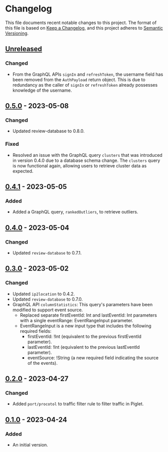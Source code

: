 # Changelog

This file documents recent notable changes to this project. The format of this
file is based on [Keep a Changelog](https://keepachangelog.com/en/1.0.0/), and
this project adheres to [Semantic
Versioning](https://semver.org/spec/v2.0.0.html).

## [Unreleased]

### Changed

- From the GraphQL APIs `signIn` and `refreshToken`, the username field has
  been removed from the `AuthPayload` return object. This is due to redundancy
  as the caller of `signIn` or `refreshToken` already possesses knowledge of
  the username.

## [0.5.0] - 2023-05-08

### Changed

- Updated review-database to 0.8.0.

### Fixed

- Resolved an issue with the GraphQL query `clusters` that was introduced in
  version 0.4.0 due to a database schema change. The `clusters` query is now
  functional again, allowing users to retrieve cluster data as expected.

## [0.4.1] - 2023-05-05

### Added

- Added a GraphQL query, `rankedOutliers`, to retrieve outliers.

## [0.4.0] - 2023-05-04

### Changed

- Updated `review-database` to 0.7.1.

## [0.3.0] - 2023-05-02

### Changed

- Updated `ip2location` to 0.4.2.
- Updated `review-database` to 0.7.0.
- GraphQL API `columnStatistics`: This query's parameters have been modified to
  support event source.
  - Replaced separate firstEventId: Int and lastEventId: Int parameters with a
    single eventRange: EventRangeInput parameter.
  - EventRangeInput is a new input type that includes the following required
    fields:
    - firstEventId: !Int (equivalent to the previous firstEventId parameter).
    - lastEventId: !Int (equivalent to the previous lastEventId parameter).
    - eventSource: !String (a new required field indicating the source of the
      events).

## [0.2.0] - 2023-04-27

### Changed

- Added `port/procotol` to traffic filter rule to filter traffic in Piglet.

## [0.1.0] - 2023-04-24

### Added

- An initial version.

[Unreleased]: https://github.com/petabi/review-web/compare/0.5.0...main
[0.5.0]: https://github.com/petabi/review-web/compare/0.4.1...0.5.0
[0.4.1]: https://github.com/petabi/review-web/compare/0.4.0...0.4.1
[0.4.0]: https://github.com/petabi/review-web/compare/0.3.0...0.4.0
[0.3.0]: https://github.com/petabi/review-web/compare/0.2.0...0.3.0
[0.2.0]: https://github.com/petabi/review-web/compare/0.1.0...0.2.0
[0.1.0]: https://github.com/petabi/review-web/tree/0.1.0
